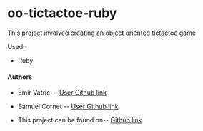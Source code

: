 # oo-tictactoe-ruby

This project involved creating an object oriented tictactoe game

Used:

- Ruby

#### Authors

- Emir Vatric -- [User Github link](https://github.com/EmirVatric)
- Samuel Cornet -- [User Github link](https://github.com/CornetS28)

- This project can be found on-- [Github link](https://github.com/CornetS28/oo-tictactoe-ruby)

